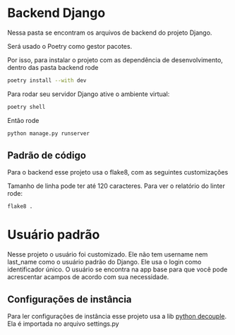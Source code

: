 # Backend Django

Nessa pasta se encontram os arquivos de backend do projeto Django.

Será usado o Poetry como gestor pacotes.

Por isso, para instalar o projeto com as dependência de desenvolvimento, dentro das pasta backend rode

```bash
poetry install --with dev
```

Para rodar seu servidor Django ative o ambiente virtual:

```bash
poetry shell
```

Então rode

```bash
python manage.py runserver
```

## Padrão de código

Para o backend esse projeto usa o flake8, com as seguintes customizações

Tamanho de linha pode ter até 120 caracteres. Para ver o relatório do linter rode:

```bash
flake8 .
```

# Usuário padrão

Nesse projeto o usuário foi customizado. Ele não tem username nem last_name como o usuário padrão do Django.
Ele usa o login como identificador único. O usuário se encontra na app base para que você pode acrescentar acampos de
acordo com sua necessidade.

## Configurações de instância

Para ler configurações de instância esse projeto usa a lib [python decouple](https://pypi.org/project/python-decouple/).
Ela é importada no arquivo settings.py

